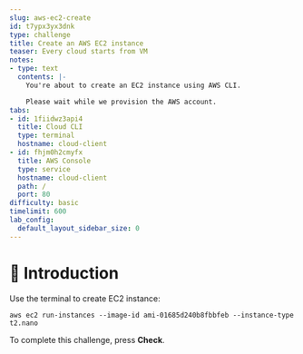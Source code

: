 ```yaml
---
slug: aws-ec2-create
id: t7ypx3yx3dnk
type: challenge
title: Create an AWS EC2 instance
teaser: Every cloud starts from VM
notes:
- type: text
  contents: |-
    You're about to create an EC2 instance using AWS CLI.

    Please wait while we provision the AWS account.
tabs:
- id: 1fiidwz3api4
  title: Cloud CLI
  type: terminal
  hostname: cloud-client
- id: fhjm0h2cmyfx
  title: AWS Console
  type: service
  hostname: cloud-client
  path: /
  port: 80
difficulty: basic
timelimit: 600
lab_config:
  default_layout_sidebar_size: 0
---
```


👋 Introduction
===============

Use the terminal to create EC2 instance:

```
aws ec2 run-instances --image-id ami-01685d240b8fbbfeb --instance-type t2.nano
```

To complete this challenge, press **Check**.

